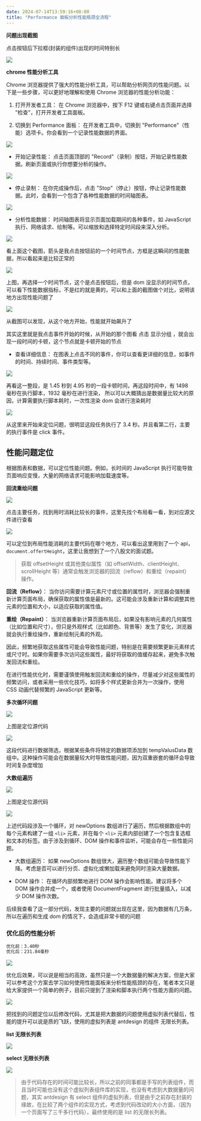 ```yaml
---
date: 2024-07-14T13:59:16+08:00
title: "Performance 面板分析性能瓶颈全流程"
---
```


**问题出现截图**

点击按钮后下拉框(封装的组件)出现的时间特别长

<img src="./imgs/227/01.gif" />

**chrome 性能分析工具**

Chrome 浏览器提供了强大的性能分析工具，可以帮助分析网页的性能问题。以下是一些步骤，可以更好地理解和使用 Chrome 浏览器的性能分析功能：

1. 打开开发者工具： 在 Chrome 浏览器中，按下 F12 键或右键点击页面并选择 "检查"，打开开发者工具面板。

2. 切换到 Performance 面板： 在开发者工具中，切换到 "Performance"（性能）选项卡。你会看到一个记录性能数据的界面。

<img src="./imgs/227/01.jpg" />

- 开始记录性能： 点击页面顶部的 "Record"（录制）按钮，开始记录性能数据。刷新页面或执行你想要分析的操作。

<img src="./imgs/227/02.jpg" />

- 停止录制： 在你完成操作后，点击 "Stop"（停止）按钮，停止记录性能数据。此时，会看到一个包含了各种性能数据的时间轴图表。

<img src="./imgs/227/03.jpg" />

- 分析性能数据： 时间轴图表将显示页面加载期间的各种事件，如 JavaScript 执行、网络请求、绘制等。可以缩放和选择特定时间段来深入分析。

<img src="./imgs/227/04.jpg" />

看上面这个截图，箭头是我点击按钮前的一个时间节点，方框是这瞬间的性能数据，所以看起来是比较正常的

<img src="./imgs/227/05.jpg" />

上图，再选择一个时间节点，这个是点击按钮后，但是 dom 没显示的时间节点，可以看下性能数据指标，不是红的就是黄的，可以和上面的截图做个对比，说明该地方出现性能问题了

<img src="./imgs/227/06.jpg" />

从截图可以发现，从这个地方开始，性能就开始飙升了

其实这里就是我点击事件开始的时候，从开始的那个图看 点击 显示分组 ，就会出现一段时间的卡顿，这个节点就是卡顿开始的节点

- 查看详细信息： 在图表上点击不同的事件，你可以查看更详细的信息，如事件的时间、持续时间、事件类型等。

<img src="./imgs/227/07.jpg" />

再看这一整段，是 1.45 秒到 4.95 秒的一段卡顿时间，再这段时间中，有 1498 毫秒在执行脚本，1932 毫秒在进行渲染， 所以可以大概猜出是数据量比较大的原因，计算需要执行脚本耗时，一次性渲染 dom 会进行渲染耗时

<img src="./imgs/227/08.jpg" />

从这里来开始来定位问题，很明显这段任务执行了 3.4 秒。并且看第二行，主要的执行事件是 click 事件。

## 性能问题定位

根据图表和数据，可以定位性能问题。例如，长时间的 JavaScript 执行可能导致页面响应变慢，大量的网络请求可能影响加载速度等。

**回流重绘问题**

<img src="./imgs/227/09.jpg" />

点击主要任务，找到用时消耗比较长的事件，这里先找个布局看一看，到对应源文件进行查看

<img src="./imgs/227/10.jpg" />

可以定位到布局性能消耗的主要代码在哪个地方，可以看出这里用到了一个 api，`document.offertHeight`，这里让我想到了一个八股文的面试题。

> 获取 offsetHeight 或其他类似属性（如 offsetWidth、clientHeight、scrollHeight 等）通常会触发浏览器的回流（reflow）和重绘（repaint）操作。

**回流（Reflow）**： 当你访问需要计算元素尺寸或位置的属性时，浏览器会强制重新计算页面布局，确保获取的属性值是最新的。这可能会涉及重新计算和调整其他元素的位置和大小，以适应获取的属性值。

**重绘（Repaint）**： 当浏览器重新计算页面布局后，如果没有影响元素的几何属性（比如位置和尺寸），但只是外观样式（比如颜色、背景等）发生了变化，浏览器就会执行重绘操作，重新绘制元素的外观。

因此，频繁地获取这些属性可能会导致性能问题，特别是在需要频繁更新元素样式或尺寸时。如果你需要多次访问这些属性，最好将获取的值缓存起来，避免多次触发回流和重绘。

在进行性能优化时，需要谨慎使用触发回流和重绘的操作，尽量减少对这些属性的频繁访问，或者采用一些优化技巧，如将多个样式更新合并为一次操作，使用 CSS 动画代替频繁的 JavaScript 更新等。

**多次循环问题**

<img src="./imgs/227/11.jpg" />

上图是定位源代码

<img src="./imgs/227/12.jpg" />

这段代码进行数据筛选，根据某些条件将特定的数据项添加到 tempValusData 数组中。这种操作可能会在数据量较大时导致性能问题，因为双重嵌套的循环会导致时间复杂度增加

**大数组遍历**

<img src="./imgs/227/13.jpg" />

上图是定位源代码

<img src="./imgs/227/14.jpg" />

上述代码段涉及一个循环，对 newOptions 数组进行了遍历，然后根据数组中的每个元素构建了一组 `<li>` 元素，并在每个 `<li>` 元素内部创建了一个包含复选框和文本的标签。由于涉及到循环、DOM 操作和事件监听，可能会存在一些性能问题。

- 大数组遍历： 如果 newOptions 数组很大，遍历整个数组可能会导致性能下降。考虑是否可以进行分页、虚拟化或懒加载来避免同时渲染大量数据。

- DOM 操作： 在循环内部频繁地进行 DOM 操作会影响性能。建议将多个 DOM 操作合并成一个，或者使用 DocumentFragment 进行批量插入，以减少 DOM 操作次数。

后续我查看了这一部分代码，发现主要的问题就出现在这里，因为数据有几万条，所以在遍历和生成 dom 的情况下，会造成非常卡顿的问题

### 优化后的性能分析

```sh
优化前：3.40秒
优化后：231.84毫秒
```

<img src="./imgs/227/02.gif" />

优化后效果，可以说是相当的高效，虽然只是一个大数据量的解决方案，但是大家可以参考这个方案去学习如何使用性能面板来分析性能瓶颈的存在，笔者本文只是给大家提供一个简单的例子，目前只提到了渲染和脚本执行两个性能方面的问题。

<img src="./imgs/227/15.jpg" />

把找到的问题定位以后修改代码，尤其是把大数据的问题使用虚拟列表代替后，性能的提升可以说是质的飞跃，使用的虚拟列表是 antdesign 的组件 无限长列表。

**list 无限长列表**

<img src="./imgs/227/16.jpg" />

**select 无限长列表**

<img src="./imgs/227/17.jpg" />

> 由于代码存在的时间可能比较长，所以之前的同事都是手写的列表组件，而且当时可能也没有这个虚拟列表组件库的实现，也没有考虑到大数据量的问题，其实 antdesign 有 select 组件的虚拟列表，但是由于之前存在封装的缘故，在比较了两个组件的实现方式，考虑到代码改动的大小方面，（因为一个页面写了三千多行代码），最终使用的是 list 的无限长列表。
